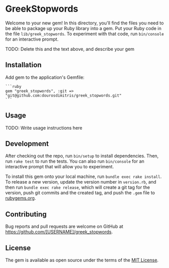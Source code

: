 # GreekStopwords

Welcome to your new gem! In this directory, you'll find the files you need to be able to package up your Ruby library into a gem. Put your Ruby code in the file `lib/greek_stopwords`. To experiment with that code, run `bin/console` for an interactive prompt.

TODO: Delete this and the text above, and describe your gem

## Installation

Add gem to the application's Gemfile:

    ```ruby
    gem "greek_stopwords", :git => "git@github.com:dourosdimitris/greek_stopwords.git"
    ```

## Usage

TODO: Write usage instructions here

## Development

After checking out the repo, run `bin/setup` to install dependencies. Then, run `rake test` to run the tests. You can also run `bin/console` for an interactive prompt that will allow you to experiment.

To install this gem onto your local machine, run `bundle exec rake install`. To release a new version, update the version number in `version.rb`, and then run `bundle exec rake release`, which will create a git tag for the version, push git commits and the created tag, and push the `.gem` file to [rubygems.org](https://rubygems.org).

## Contributing

Bug reports and pull requests are welcome on GitHub at https://github.com/[USERNAME]/greek_stopwords.

## License

The gem is available as open source under the terms of the [MIT License](https://opensource.org/licenses/MIT).
